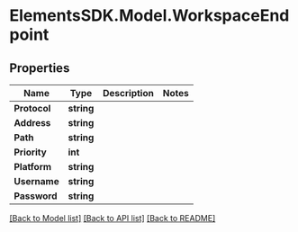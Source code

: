 # ElementsSDK.Model.WorkspaceEndpoint

## Properties

Name | Type | Description | Notes
------------ | ------------- | ------------- | -------------
**Protocol** | **string** |  | 
**Address** | **string** |  | 
**Path** | **string** |  | 
**Priority** | **int** |  | 
**Platform** | **string** |  | 
**Username** | **string** |  | 
**Password** | **string** |  | 

[[Back to Model list]](../#documentation-for-models) [[Back to API list]](../#documentation-for-api-endpoints) [[Back to README]](../)

